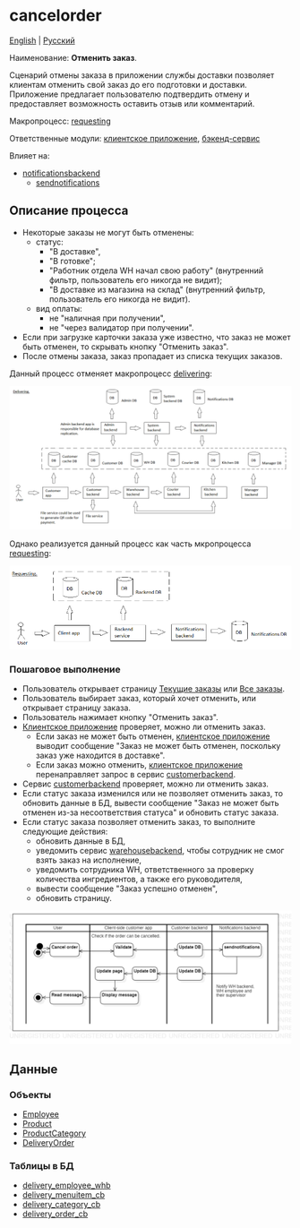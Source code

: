 # cancelorder

[English](cancelorder.md) | [Русский](cancelorder.ru.md)

Наименование: **Отменить заказ**.

Сценарий отмены заказа в приложении службы доставки позволяет клиентам отменить свой заказ до его подготовки и доставки.
Приложение предлагает пользователю подтвердить отмену и предоставляет возможность оставить отзыв или комментарий.

Макропроцесс: [requesting](../../macroprocesses/requesting.ru.md)

Ответственные модули: [клиентское приложение](../../frontend/customerclient.ru.md), [бэкенд-сервис](../../backend/customerbackend.ru.md)

Влияет на: 
- [notificationsbackend](../../backend/notificationsbackend.ru.md)
    - [sendnotifications](../notificationsbackend/sendnotifications.ru.md)

## Описание процесса

- Некоторые заказы не могут быть отменены: 
    - статус: 
       - "В доставке", 
       - "В готовке"; 
       - "Работник отдела WH начал свою работу" (внутренний фильтр, пользователь его никогда не видит);
       - "В доставке из магазина на склад" (внутренний фильтр, пользователь его никогда не видит).
    - вид оплаты: 
       - не "наличная при получении", 
       - не "через валидатор при получении".
- Если при загрузке карточки заказа уже известно, что заказ не может быть отменен, то скрывать кнопку "Отменить заказ".
- После отмены заказа, заказ пропадает из списка текущих заказов.

Данный процесс отменяет макропроцесс [delivering](../../macroprocesses/delivering.ru.md):

![delivering_overall](../../img/delivering_overall.png)

Однако реализуется данный процесс как часть мкропроцесса [requesting](../../macroprocesses/requesting.ru.md):

![requesting_overall](../../img/requesting_overall.png)

### Пошаговое выполнение

- Пользователь открывает страницу [Текущие заказы](pendingorders.ru.md) или [Все заказы](orders.ru.md).
- Пользователь выбирает заказ, который хочет отменить, или открывает страницу заказа.
- Пользователь нажимает кнопку "Отменить заказ".
- [Клиентское приложение](../../frontend/customerclient.ru.md) проверяет, можно ли отменить заказ.
    - Если заказ не может быть отменен, [клиентское приложение](../../frontend/customerclient.ru.md) выводит сообщение "Заказ не может быть отменен, поскольку заказ уже находится в доставке".
    - Если заказ можно отменить, [клиентское приложение](../../frontend/customerclient.ru.md) перенаправляет запрос в сервис [customerbackend](../../backend/customerbackend.ru.md).
- Сервис [customerbackend](../../backend/customerbackend.ru.md) проверяет, можно ли отменить заказ.
- Если статус заказа изменился или не позволяет отменить заказ, то обновить данные в БД, вывести сообщение "Заказ не может быть отменен из-за несоответствия статуса" и обновить статус заказа.
- Если статус заказа позволяет отменить заказ, то выполните следующие действия:
    - обновить данные в БД,
    - уведомить сервис [warehousebackend](../../backend/warehousebackend.ru.md), чтобы сотрудник не смог взять заказ на исполнение,
    - уведомить сотрудника WH, ответственного за проверку количества ингредиентов, а также его руководителя,
    - вывести сообщение "Заказ успешно отменен",
    - обновить страницу.

![customer.cancelorder](../../img/activitydiagrams/customer.cancelorder.png)

## Данные

### Объекты 

- [Employee](https://github.com/alexeysp11/workflow-lib/blob/main/docs/Models/Business/InformationSystem/Employee.md)
- [Product](https://github.com/alexeysp11/workflow-lib/blob/main/docs/Models/Business/Products/Product.md)
- [ProductCategory](https://github.com/alexeysp11/workflow-lib/blob/main/docs/Models/Business/Products/ProductCategory.md)
- [DeliveryOrder](https://github.com/alexeysp11/workflow-lib/blob/main/docs/Models/Business/BusinessDocuments/DeliveryOrder.md)

### Таблицы в БД

- [delivery_employee_whb](../../dbtables/warehouse/delivery_employee_whb.md)
- [delivery_menuitem_cb](../../dbtables/customer/delivery_menuitem_cb.md)
- [delivery_category_cb](../../dbtables/customer/delivery_category_cb.md)
- [delivery_order_cb](../../dbtables/customer/delivery_order_cb.md)
